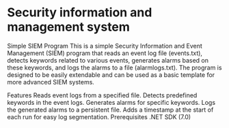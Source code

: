 # Security information and management system
Simple SIEM Program
This is a simple Security Information and Event Management (SIEM) program that reads an event log file (events.txt), detects keywords related to various events, generates alarms based on these keywords, and logs the alarms to a file (alarmlogs.txt). The program is designed to be easily extendable and can be used as a basic template for more advanced SIEM systems.

Features
Reads event logs from a specified file.
Detects predefined keywords in the event logs.
Generates alarms for specific keywords.
Logs the generated alarms to a persistent file.
Adds a timestamp at the start of each run for easy log segmentation.
Prerequisites
.NET SDK  (7.0)
 
